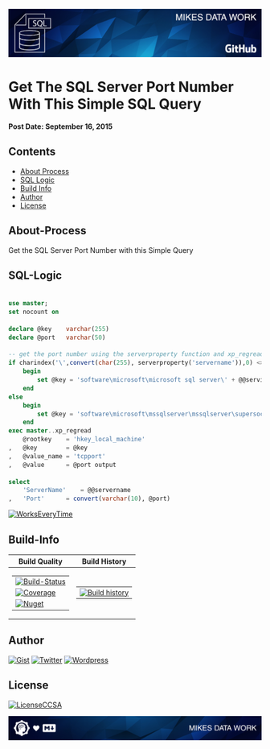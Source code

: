 ![MIKES DATA WORK GIT REPO](https://raw.githubusercontent.com/mikesdatawork/images/master/git_mikes_data_work_banner_01.png "Mikes Data Work")        

# Get The SQL Server Port Number With This Simple SQL Query
**Post Date: September 16, 2015**        



## Contents    
- [About Process](##About-Process)  
- [SQL Logic](#SQL-Logic)  
- [Build Info](#Build-Info)  
- [Author](#Author)  
- [License](#License)       

## About-Process

<p>Get the SQL Server Port Number with this Simple Query</p>      


## SQL-Logic
```SQL

use master;
set nocount on
 
declare @key    varchar(255)
declare @port   varchar(50)
 
-- get the port number using the serverproperty function and xp_regread
if charindex('\',convert(char(255), serverproperty('servername')),0) <>0
    begin
        set @key = 'software\microsoft\microsoft sql server\' + @@servicename + '\mssqlserver\supersocketnetlib\tcp'
    end
else
    begin
        set @key = 'software\microsoft\mssqlserver\mssqlserver\supersocketnetlib\tcp'
    end
exec master..xp_regread
    @rootkey    = 'hkey_local_machine'
,   @key        = @key
,   @value_name = 'tcpport'
,   @value      = @port output
 
select
    'ServerName'    = @@servername
,   'Port'      = convert(varchar(10), @port)
```


[![WorksEveryTime](https://forthebadge.com/images/badges/60-percent-of-the-time-works-every-time.svg)](https://shitday.de/)

## Build-Info

| Build Quality | Build History |
|--|--|
|<table><tr><td>[![Build-Status](https://ci.appveyor.com/api/projects/status/pjxh5g91jpbh7t84?svg?style=flat-square)](#)</td></tr><tr><td>[![Coverage](https://coveralls.io/repos/github/tygerbytes/ResourceFitness/badge.svg?style=flat-square)](#)</td></tr><tr><td>[![Nuget](https://img.shields.io/nuget/v/TW.Resfit.Core.svg?style=flat-square)](#)</td></tr></table>|<table><tr><td>[![Build history](https://buildstats.info/appveyor/chart/tygerbytes/resourcefitness)](#)</td></tr></table>|

## Author

[![Gist](https://img.shields.io/badge/Gist-MikesDataWork-<COLOR>.svg)](https://gist.github.com/mikesdatawork)
[![Twitter](https://img.shields.io/badge/Twitter-MikesDataWork-<COLOR>.svg)](https://twitter.com/mikesdatawork)
[![Wordpress](https://img.shields.io/badge/Wordpress-MikesDataWork-<COLOR>.svg)](https://mikesdatawork.wordpress.com/)

      
## License
[![LicenseCCSA](https://img.shields.io/badge/License-CreativeCommonsSA-<COLOR>.svg)](https://creativecommons.org/share-your-work/licensing-types-examples/)

![Mikes Data Work](https://raw.githubusercontent.com/mikesdatawork/images/master/git_mikes_data_work_banner_02.png "Mikes Data Work")

